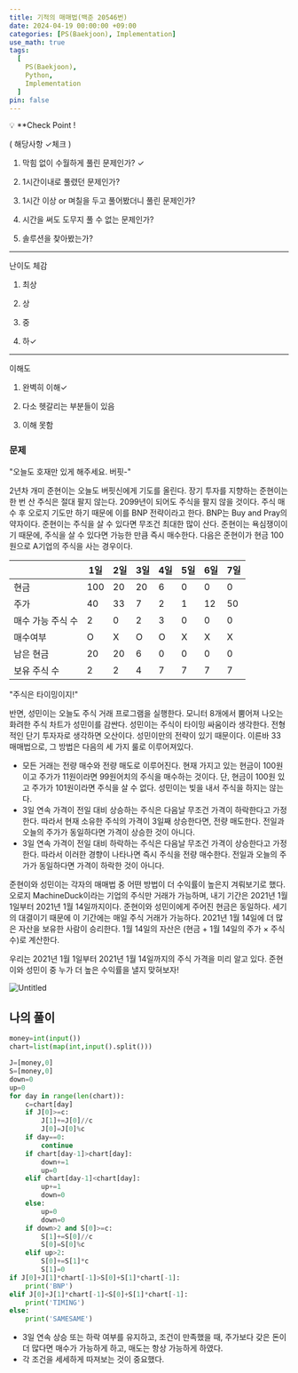 ```yaml
---
title: 기적의 매매법(백준 20546번)
date: 2024-04-19 00:00:00 +09:00
categories: [PS(Baekjoon), Implementation]
use_math: true
tags:
  [
    PS(Baekjoon),
    Python,
    Implementation
  ]
pin: false
---
```


💡 **Check Point !

( 해당사항 ✓체크 )

1. 막힘 없이 수월하게 풀린 문제인가? ✓

2. 1시간이내로 풀렸던 문제인가?

3. 1시간 이상 or 며칠을 두고 풀어봤더니 풀린 문제인가?

4. 시간을 써도 도무지 풀 수 없는 문제인가?

5. 솔루션을 찾아봤는가?

---

난이도 체감

1. 최상

2. 상

3. 중

4. 하✓

---

이해도

1. 완벽히 이해✓

2. 다소 헷갈리는 부분들이 있음

3. 이해 못함

### 문제

"오늘도 호재만 있게 해주세요. 버핏-"

2년차 개미 준현이는 오늘도 버핏신에게 기도를 올린다. 장기 투자를 지향하는 준현이는 한 번 산 주식은 절대 팔지 않는다. 2099년이 되어도 주식을 팔지 않을 것이다. 주식 매수 후 오로지 기도만 하기 때문에 이를 BNP 전략이라고 한다. BNP는 Buy and Pray의 약자이다. 준현이는 주식을 살 수 있다면 무조건 최대한 많이 산다. 준현이는 욕심쟁이이기 때문에, 주식을 살 수 있다면 가능한 만큼 즉시 매수한다. 다음은 준현이가 현금 100원으로 A기업의 주식을 사는 경우이다.

|  | 1일 | 2일 | 3일 | 4일 | 5일 | 6일 | 7일 |
| --- | --- | --- | --- | --- | --- | --- | --- |
| 현금 | 100 | 20 | 20 | 6 | 0 | 0 | 0 |
| 주가 | 40 | 33 | 7 | 2 | 1 | 12 | 50 |
| 매수 가능 주식 수 | 2 | 0 | 2 | 3 | 0 | 0 | 0 |
| 매수여부 | O | X | O | O | X | X | X |
| 남은 현금 | 20 | 20 | 6 | 0 | 0 | 0 | 0 |
| 보유 주식 수 | 2 | 2 | 4 | 7 | 7 | 7 | 7 |

"주식은 타이밍이지!"

반면, 성민이는 오늘도 주식 거래 프로그램을 실행한다. 모니터 8개에서 뿜어져 나오는 화려한 주식 차트가 성민이를 감싼다. 성민이는 주식이 타이밍 싸움이라 생각한다. 전형적인 단기 투자자로 생각하면 오산이다. 성민이만의 전략이 있기 때문이다. 이른바 33 매매법으로, 그 방법은 다음의 세 가지 룰로 이루어져있다.

- 모든 거래는 전량 매수와 전량 매도로 이루어진다. 현재 가지고 있는 현금이 100원이고 주가가 11원이라면 99원어치의 주식을 매수하는 것이다. 단, 현금이 100원 있고 주가가 101원이라면 주식을 살 수 없다. 성민이는 빚을 내서 주식을 하지는 않는다.
- 3일 연속 가격이 전일 대비 상승하는 주식은 다음날 무조건 가격이 하락한다고 가정한다. 따라서 현재 소유한 주식의 가격이 3일째 상승한다면, 전량 매도한다. 전일과 오늘의 주가가 동일하다면 가격이 상승한 것이 아니다.
- 3일 연속 가격이 전일 대비 하락하는 주식은 다음날 무조건 가격이 상승한다고 가정한다. 따라서 이러한 경향이 나타나면 즉시 주식을 전량 매수한다. 전일과 오늘의 주가가 동일하다면 가격이 하락한 것이 아니다.

준현이와 성민이는 각자의 매매법 중 어떤 방법이 더 수익률이 높은지 겨뤄보기로 했다. 오로지 MachineDuck이라는 기업의 주식만 거래가 가능하며, 내기 기간은 2021년 1월 1일부터 2021년 1월 14일까지이다. 준현이와 성민이에게 주어진 현금은 동일하다. 세기의 대결이기 때문에 이 기간에는 매일 주식 거래가 가능하다. 2021년 1월 14일에 더 많은 자산을 보유한 사람이 승리한다. 1월 14일의 자산은 (현금 + 1월 14일의 주가 × 주식 수)로 계산한다.

우리는 2021년 1월 1일부터 2021년 1월 14일까지의 주식 가격을 미리 알고 있다. 준현이와 성민이 중 누가 더 높은 수익률을 낼지 맞혀보자!

![Untitled](https://github.com/gihuni99/gihuni99.github.io/assets/90080065/bdadce88-a9bf-4ba9-b97a-56f505a0e0bc)

## 나의 풀이

```python
money=int(input())
chart=list(map(int,input().split()))

J=[money,0]
S=[money,0]
down=0
up=0
for day in range(len(chart)):
    c=chart[day]
    if J[0]>=c:
        J[1]+=J[0]//c
        J[0]=J[0]%c
    if day==0:
        continue
    if chart[day-1]>chart[day]:
        down+=1
        up=0
    elif chart[day-1]<chart[day]:
        up+=1
        down=0
    else:
        up=0
        down=0
    if down>2 and S[0]>=c:
        S[1]+=S[0]//c
        S[0]=S[0]%c
    elif up>2:
        S[0]+=S[1]*c
        S[1]=0
if J[0]+J[1]*chart[-1]>S[0]+S[1]*chart[-1]:
    print('BNP')
elif J[0]+J[1]*chart[-1]<S[0]+S[1]*chart[-1]:
    print('TIMING')
else:
    print('SAMESAME')
```

- 3일 연속 상승 또는 하락 여부를 유지하고, 조건이 만족했을 때, 주가보다 갖은 돈이 더 많다면 매수가 가능하게 하고, 매도는 항상 가능하게 하였다.
- 각 조건을 세세하게 따져보는 것이 중요했다.
